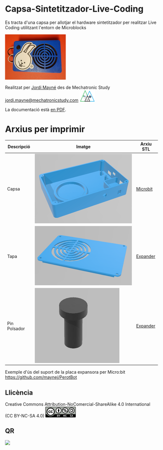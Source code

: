 # Capsa-Sintetitzador-Live-Coding
Es tracta d'una capsa per allotjar el hardware sintetitzador per realitzar Live Coding utilitzant l'entorn de Microblocks 

<img src="Imatges/SintetitzadorLiveCoding.jpg" width="200" /> 

Realitzat per [Jordi Mayné](https://github.com/maynej) des de Mechatronic Study jordi.mayne@mechatronicstudy.com <img src="Imatges/Logo3senseFons.png" width="50" />

La documentació està [en PDF](https://github.com/maynej/Capsa-Sintetitzador-Live-Coding/tree/main/DOC/). 

# Arxius per imprimir 
  
Descripció         | Imatge          | Arxiu STL    
------------- | ------------- | ------------- 
Capsa |![](Imatges/Capsa_Sinte.png) | [Microbit](STL/Capsa_Sinte.stl)
Tapa |![](Imatges/Tapa_Sinte.png) | [Expander](STL/Tapa_Sinte.stl)
Pin Polsador |![](Imatges/Pin_Sinte.png) | [Expander](STL/Pin_Sinte.stl)
 
Exemple d'ús del suport de la placa expansora per Micro:bit https://github.com/maynej/PerotBot

## Llicència
Creative Commons Attribution-NoComercial-ShareAlike 4.0 International (CC BY-NC-SA 4.0)  <img src="Imatges/CC.png" width="100" />

## QR
<img src="https://www.codigos-qr.com/qr/php/qr_img.php?d=https%3A%2F%2Fgithub.com%2Fmaynej%2FCapsa-Sintetitzador-Live-Coding&s=6&e=m"/>


